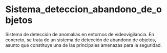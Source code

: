 # Sistema_deteccion_abandono_de_objetos
Sistema de detección de anomalías en entornos de videovigilancia. En concreto, se trata de un sistema de detección de abandono de objetos, asunto que constituye una de las principales amenazas para la seguridad. 
